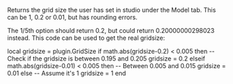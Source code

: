 Returns the grid size the user has set in studio under the Model tab. This can be 1, 0.2 or 0.01, but has rounding errors.

The 1/5th option should return 0.2, but could return 0.20000000298023 instead. This code can be used to get the real gridsize:

local gridsize = plugin.GridSize
if math.abs(gridsize-0.2) < 0.005 then -- Check if the gridsize is between 0.195 and 0.205
	gridsize = 0.2
elseif math.abs(gridsize-0.01) < 0.005 then -- Between 0.005 and 0.015
	gridsize = 0.01
else -- Assume it's 1
	gridsize = 1
end